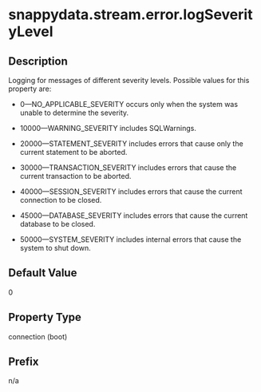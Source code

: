 # snappydata.stream.error.logSeverityLevel

## Description

Logging for messages of different severity levels. Possible values for this property are:

* 0—NO_APPLICABLE_SEVERITY occurs only when the system was unable to determine the severity.

* 10000—WARNING_SEVERITY includes SQLWarnings.

* 20000—STATEMENT_SEVERITY includes errors that cause only the current statement to be aborted.

* 30000—TRANSACTION_SEVERITY includes errors that cause the current transaction to be aborted.

* 40000—SESSION_SEVERITY includes errors that cause the current connection to be closed.

* 45000—DATABASE_SEVERITY includes errors that cause the current database to be closed.

* 50000—SYSTEM_SEVERITY includes internal errors that cause the system to shut down.

## Default Value

0

## Property Type

connection (boot)

## Prefix

n/a

